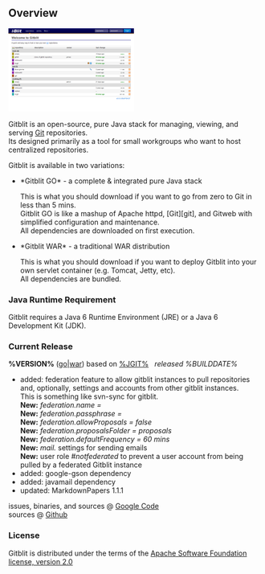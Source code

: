 ## Overview
<a href="screenshots.html" title="Screenshots"><img class="overview" src="thumbs/00.png" alt="Screenshots" /></a>

Gitblit is an open-source, pure Java stack for managing, viewing, and serving [Git][git] repositories.<br/>
Its designed primarily as a tool for small workgroups who want to host centralized repositories.

Gitblit is available in two variations:
<ul class='noBullets'>
<li>*Gitblit GO* - a complete & integrated pure Java stack<p>
    This is what you should download if you want to go from zero to Git in less than 5 mins.<br/>
    Gitblit GO is like a mashup of Apache httpd, [Git][git], and Gitweb with simplified configuration and maintenance.<br/>
    All dependencies are downloaded on first execution.<p>
<li>*Gitblit WAR* - a traditional WAR distribution<p>
    This is what you should download if you want to deploy Gitblit into your own servlet container (e.g. Tomcat, Jetty, etc).<br/>
    All dependencies are bundled.
</ul>

### Java Runtime Requirement

Gitblit requires a Java 6 Runtime Environment (JRE) or a Java 6 Development Kit (JDK).
 
### Current Release

**%VERSION%** ([go](http://code.google.com/p/gitblit/downloads/detail?name=%GO%)|[war](http://code.google.com/p/gitblit/downloads/detail?name=%WAR%)) based on [%JGIT%][jgit] &nbsp; *released %BUILDDATE%*

- added: federation feature to allow gitblit instances to pull repositories and, optionally, settings and accounts from other gitblit instances.<br/>
This is something like svn-sync for gitblit.
<br/>**New:** *federation.name =*
<br/>**New:** *federation.passphrase =*
<br/>**New:** *federation.allowProposals = false*
<br/>**New:** *federation.proposalsFolder = proposals*
<br/>**New:** *federation.defaultFrequency = 60 mins*
<br/>**New:** *mail.* settings for sending emails
<br/>**New:** user role *#notfederated* to prevent a user account from being pulled by a federated Gitblit instance
- added: google-gson dependency
- added: javamail dependency
- updated: MarkdownPapers 1.1.1

issues, binaries, and sources @ [Google Code][googlecode]<br/>
sources @ [Github][gitbltsrc]

### License
Gitblit is distributed under the terms of the [Apache Software Foundation license, version 2.0][apachelicense]

[jgit]: http://eclipse.org/jgit "Eclipse JGit Site"
[git]: http://git-scm.com "Official Git Site"
[gitbltsrc]: http://github.com/gitblit "gitblit git repository"
[googlecode]: http://code.google.com/p/gitblit "gitblit project management"
[apachelicense]: http://www.apache.org/licenses/LICENSE-2.0 "Apache License, Version 2.0"